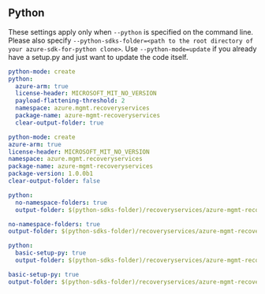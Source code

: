 ## Python

These settings apply only when `--python` is specified on the command line.
Please also specify `--python-sdks-folder=<path to the root directory of your azure-sdk-for-python clone>`.
Use `--python-mode=update` if you already have a setup.py and just want to update the code itself.

``` yaml $(python) && !$(track2)
python-mode: create
python:
  azure-arm: true
  license-header: MICROSOFT_MIT_NO_VERSION
  payload-flattening-threshold: 2
  namespace: azure.mgmt.recoveryservices
  package-name: azure-mgmt-recoveryservices
  clear-output-folder: true
```

``` yaml $(python) && $(track2)
python-mode: create
azure-arm: true
license-header: MICROSOFT_MIT_NO_VERSION
namespace: azure.mgmt.recoveryservices
package-name: azure-mgmt-recoveryservices
package-version: 1.0.0b1
clear-output-folder: false
```

``` yaml $(python) && $(python-mode) == 'update' && !$(track2)
python:
  no-namespace-folders: true
  output-folder: $(python-sdks-folder)/recoveryservices/azure-mgmt-recoveryservices/azure/mgmt/recoveryservices
```

``` yaml $(python) && $(python-mode) == 'update' && $(track2)
no-namespace-folders: true
output-folder: $(python-sdks-folder)/recoveryservices/azure-mgmt-recoveryservices/azure/mgmt/recoveryservices
```

``` yaml $(python) && $(python-mode) == 'create' && !$(track2)
python:
  basic-setup-py: true
  output-folder: $(python-sdks-folder)/recoveryservices/azure-mgmt-recoveryservices
```

``` yaml $(python) && $(python-mode) == 'create' && $(track2)
basic-setup-py: true
output-folder: $(python-sdks-folder)/recoveryservices/azure-mgmt-recoveryservices
```
